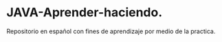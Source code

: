 # JAVA-Aprender-haciendo.
Repositorio en español con fines de aprendizaje por medio de la practica.
